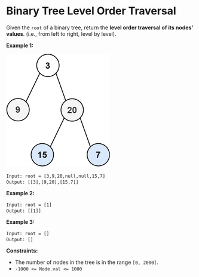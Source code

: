 # Binary Tree Level Order Traversal

Given the `root` of a binary tree, return the __level order traversal of its nodes' values__. (i.e., from left to right, level by level).

**Example 1:**

![Example 1](./tree1.jpg)

```
Input: root = [3,9,20,null,null,15,7]
Output: [[3],[9,20],[15,7]]
```

**Example 2:**
```
Input: root = [1]
Output: [[1]]
```

**Example 3:**
```
Input: root = []
Output: []
```

**Constraints:**
* The number of nodes in the tree is in the range `[0, 2000]`.
* `-1000 <= Node.val <= 1000`